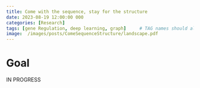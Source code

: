 ```yaml
---
title: Come with the sequence, stay for the structure 
date: 2023-08-19 12:00:00 000
categories: [Research]
tags: [gene Regulation, deep learning, graph]     # TAG names should always be lowercase
image:  /images/posts/ComeSequenceStructure/landscape.pdf
---
```


# Goal
IN PROGRESS
